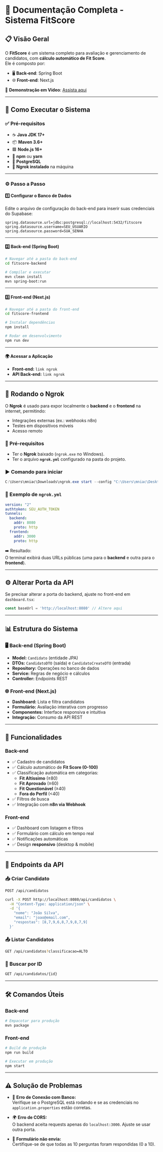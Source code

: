 # 📘 Documentação Completa - **Sistema FitScore**

## 📋 Visão Geral
O **FitScore** é um sistema completo para avaliação e gerenciamento de candidatos, com **cálculo automático de Fit Score**.  
Ele é composto por:  
- 🖥️ **Back-end**: Spring Boot  
- 🌐 **Front-end**: Next.js  

🎥 **Demonstração em Vídeo**: [Assista aqui](https://youtu.be/LJKjO2CtYBg)

---

## 🚀 Como Executar o Sistema

### ✅ Pré-requisitos
- ☕ **Java JDK 17+**  
- 📦 **Maven 3.6+**  
- 🟩 **Node.js 16+**  
- 📌 **npm** ou **yarn**  
- 🐘 **PostgreSQL**  
- 🔗 **Ngrok instalado** na máquina  

---

### ⚙️ Passo a Passo

#### 1️⃣ Configurar o Banco de Dados
Edite o arquivo de configuração do back-end para inserir suas credenciais do Supabase:  
```properties
spring.datasource.url=jdbc:postgresql://localhost:5432/fitscore
spring.datasource.username=SEU_USUARIO
spring.datasource.password=SUA_SENHA
```

---

#### 2️⃣ Back-end (Spring Boot)
```bash
# Navegar até a pasta do back-end
cd fitscore-backend

# Compilar e executar
mvn clean install
mvn spring-boot:run
```

---

#### 3️⃣ Front-end (Next.js)
```bash
# Navegar até a pasta do front-end
cd fitscore-frontend

# Instalar dependências
npm install

# Rodar em desenvolvimento
npm run dev
```

---

#### 🌍 Acessar a Aplicação
- **Front-end:** `link ngrok`  
- **API Back-end:** `link ngrok`  

---

## 🔗 Rodando o Ngrok

O **Ngrok** é usado para expor localmente o **backend** e o **frontend** na internet, permitindo:  
- Integrações externas (ex.: webhooks n8n)  
- Testes em dispositivos móveis  
- Acesso remoto  

### 📌 Pré-requisitos
- Ter o **Ngrok** baixado (`ngrok.exe` no Windows).  
- Ter o arquivo **`ngrok.yml`** configurado na pasta do projeto.  

### ▶️ Comando para iniciar
```powershell
C:\Users\mniac\Downloads\ngrok.exe start --config "C:\Users\mniac\Desktop\FitScore\ngrok.yml" --all
```

### 📄 Exemplo de `ngrok.yml`
```yaml
version: "2"
authtoken: SEU_AUTH_TOKEN
tunnels:
  backend:
    addr: 8080
    proto: http
  frontend:
    addr: 3000
    proto: http
```

➡️ Resultado:  
O terminal exibirá duas URLs públicas (uma para o **backend** e outra para o **frontend**).  

---

## ⚙️ Alterar Porta da API
Se precisar alterar a porta do backend, ajuste no front-end em `dashboard.tsx`:  
```typescript
const baseUrl = 'http://localhost:8080' // Altere aqui
```

---

## 📊 Estrutura do Sistema

### 🖥️ Back-end (Spring Boot)
- **Model:** `Candidato` (entidade JPA)  
- **DTOs:** `CandidatoDTO` (saída) e `CandidatoCreateDTO` (entrada)  
- **Repository:** Operações no banco de dados  
- **Service:** Regras de negócio e cálculos  
- **Controller:** Endpoints REST  

### 🌐 Front-end (Next.js)
- **Dashboard:** Lista e filtra candidatos  
- **Formulário:** Avaliação interativa com progresso  
- **Componentes:** Interface responsiva e intuitiva  
- **Integração:** Consumo da API REST  

---

## 🎯 Funcionalidades

### Back-end
- ✅ Cadastro de candidatos  
- ✅ Cálculo automático de **Fit Score (0-100)**  
- ✅ Classificação automática em categorias:  
  - **Fit Altíssimo** (≥80)  
  - **Fit Aprovado** (≥60)  
  - **Fit Questionável** (≥40)  
  - **Fora do Perfil** (<40)  
- ✅ Filtros de busca  
- ✅ Integração com **n8n via Webhook**  

### Front-end
- ✅ Dashboard com listagem e filtros  
- ✅ Formulário com cálculo em tempo real  
- ✅ Notificações automáticas  
- ✅ Design **responsivo** (desktop & mobile)  

---

## 🔌 Endpoints da API

### 📥 Criar Candidato
```bash
POST /api/candidatos
```
```bash
curl -X POST http://localhost:8080/api/candidatos \
  -H "Content-Type: application/json" \
  -d '{
    "nome": "João Silva",
    "email": "joao@email.com",
    "respostas": [8,7,9,6,8,7,9,8,7,9]
  }'
```

### 📤 Listar Candidatos
```bash
GET /api/candidatos?classificacao=ALTO
```

### 📄 Buscar por ID
```bash
GET /api/candidatos/{id}
```

---

## 🛠️ Comandos Úteis

### Back-end
```bash
# Empacotar para produção
mvn package
```

### Front-end
```bash
# Build de produção
npm run build

# Executar em produção
npm start
```

---

## ⚠️ Solução de Problemas

- 🔌 **Erro de Conexão com Banco:**  
  Verifique se o PostgreSQL está rodando e se as credenciais no `application.properties` estão corretas.  

- 🌍 **Erro de CORS:**  
  O backend aceita requests apenas do `localhost:3000`. Ajuste se usar outra porta.  

- 📝 **Formulário não envia:**  
  Certifique-se de que todas as 10 perguntas foram respondidas (0 a 10).  
